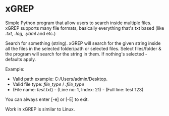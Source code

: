 # xGREP
Simple Python program that allow users to search inside multiple files. xGREP supports many file formats, basically everything that's txt based (like *.txt, .log, .yaml* and etc.)

Search for something (string). xGREP will search for the given string inside all the files in the selected folder/path 
or selected files. Select files/folder & the program will search for the string in them. If nothing's selected - 
defaults apply.

Example:
 -  Valid path example: C:/Users/admin/Desktop.
 -  Valid file type: *file_type* / *.file_type*
 -  (File name: *test.txt*) - (Line no: 1, Index: 21) - (Full line: test 123)
 
 You can always enter [-e] or [-E] to exit.
 
 Work in xGREP is similar to Linux.
